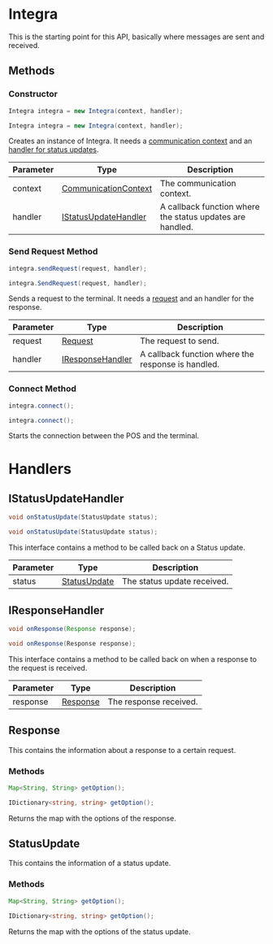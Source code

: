 # Integra

This is the starting point for this API, basically where messages are sent and received.

## Methods
### Constructor
```java
Integra integra = new Integra(context, handler);
```

```csharp
Integra integra = new Integra(context, handler);
```

Creates an instance of Integra. It needs a [communication context](#communicationcontext) and an [handler for status updates](#istatusupdatehandler).

Parameter| Type | Description
---------| ---- | -----------
context | [CommunicationContext](#communicationcontext) | The communication context.
handler | [IStatusUpdateHandler](#istatusupdatehandler) | A callback function where the status updates are handled.

### Send Request Method

```java
integra.sendRequest(request, handler);
```

```csharp
integra.SendRequest(request, handler);
```

Sends a request to the terminal. It needs a [request](#request) and an handler for the response.

Parameter| Type | Description
---------| ---- | -----------
request | [Request](#request) | The request to send.
handler | [IResponseHandler](#iresponsehandler) | A callback function where the response is handled.


### Connect Method
```java
integra.connect();
```
```csharp
integra.connect();
```
Starts the connection between the POS and the terminal.

# Handlers
## IStatusUpdateHandler
```java
void onStatusUpdate(StatusUpdate status);
```
```csharp
void onStatusUpdate(StatusUpdate status);
```

This interface contains a method to be called back on a Status update.

Parameter| Type | Description
---------| ---- | -----------
status | [StatusUpdate](#statusupdate) | The status update received.

## IResponseHandler
```java
void onResponse(Response response);
```
```csharp
void onResponse(Response response);
```

This interface contains a method to be called back on when a response to the request is received.

Parameter| Type | Description
---------| ---- | -----------
response | [Response](#response) | The response received.

## Response
This contains the information about a response to a certain request.

### Methods
```java
Map<String, String> getOption();
```
```csharp
IDictionary<string, string> getOption();
```

Returns the map with the options of the response. 

## StatusUpdate
This contains the information of a status update.

### Methods
```java
Map<String, String> getOption();
```
```csharp
IDictionary<string, string> getOption();
```

Returns the map with the options of the status update. 


